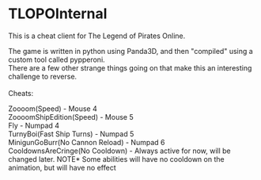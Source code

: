 # TLOPOInternal

This is a cheat client for The Legend of Pirates Online.

The game is written in python using Panda3D, and then "compiled" using a custom tool called pypperoni. <br />There are a few other strange things going on that make this an interesting challenge to reverse.
<br />
<br />
Cheats:<br />

Zoooom(Speed) - Mouse 4<br />
ZoooomShipEdition(Speed) - Mouse 5<br />
Fly - Numpad 4<br />
TurnyBoi(Fast Ship Turns) - Numpad 5<br />
MinigunGoBurr(No Cannon Reload) - Numpad 6<br />
CooldownsAreCringe(No Cooldown) - Always active for now, will be changed later. NOTE* Some abilities will have no cooldown on the animation, but will have no effect<br />
